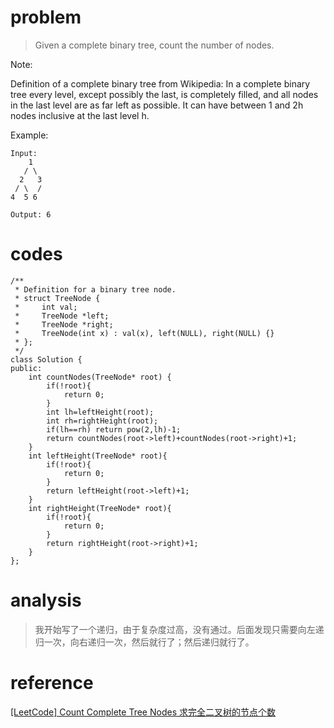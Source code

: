 # problem
>Given a complete binary tree, count the number of nodes.

Note:

Definition of a complete binary tree from Wikipedia:
In a complete binary tree every level, except possibly the last, is completely filled, and all nodes in the last level are as far left as possible. It can have between 1 and 2h nodes inclusive at the last level h.

Example:
```
Input: 
    1
   / \
  2   3
 / \  /
4  5 6

Output: 6
```

# codes
```
/**
 * Definition for a binary tree node.
 * struct TreeNode {
 *     int val;
 *     TreeNode *left;
 *     TreeNode *right;
 *     TreeNode(int x) : val(x), left(NULL), right(NULL) {}
 * };
 */
class Solution {
public:
    int countNodes(TreeNode* root) {
        if(!root){
            return 0;
        }
        int lh=leftHeight(root);
        int rh=rightHeight(root);
        if(lh==rh) return pow(2,lh)-1;
        return countNodes(root->left)+countNodes(root->right)+1;
    }
    int leftHeight(TreeNode* root){
        if(!root){
            return 0;
        }
        return leftHeight(root->left)+1;
    }
    int rightHeight(TreeNode* root){
        if(!root){
            return 0;
        }
        return rightHeight(root->right)+1;
    }
};
```

# analysis
>我开始写了一个递归，由于复杂度过高，没有通过。后面发现只需要向左递归一次，向右递归一次，然后就行了；然后递归就行了。

# reference

[[LeetCode] Count Complete Tree Nodes 求完全二叉树的节点个数][1]

[1]: http://www.cnblogs.com/grandyang/p/4567827.html
